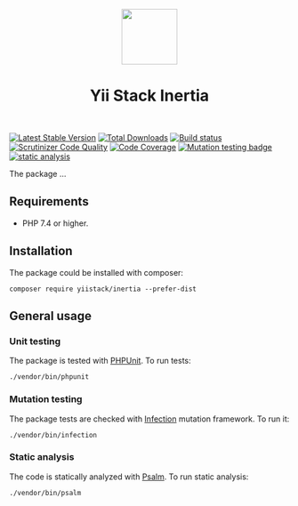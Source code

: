 <p align="center">
    <a href="https://github.com/yiistack" target="_blank">
        <img src="https://github.com/yiistack.png" height="100px">
    </a>
    <h1 align="center">Yii Stack Inertia</h1>
    <br>
</p>

[![Latest Stable Version](https://poser.pugx.org/yiistack/inertia/v/stable.png)](https://packagist.org/packages/yiistack/inertia)
[![Total Downloads](https://poser.pugx.org/yiistack/inertia/downloads.png)](https://packagist.org/packages/yiistack/inertia)
[![Build status](https://github.com/yiistack/inertia/workflows/build/badge.svg)](https://github.com/yiistack/inertia/actions?query=workflow%3Abuild)
[![Scrutinizer Code Quality](https://scrutinizer-ci.com/g/yiistack/inertia/badges/quality-score.png?b=master)](https://scrutinizer-ci.com/g/yiistack/inertia/?branch=master)
[![Code Coverage](https://scrutinizer-ci.com/g/yiistack/inertia/badges/coverage.png?b=master)](https://scrutinizer-ci.com/g/yiistack/inertia/?branch=master)
[![Mutation testing badge](https://img.shields.io/endpoint?style=flat&url=https%3A%2F%2Fbadge-api.stryker-mutator.io%2Fgithub.com%2Fyiistack%2Finertia%2Fmaster)](https://dashboard.stryker-mutator.io/reports/github.com/yiistack/inertia/master)
[![static analysis](https://github.com/yiistack/inertia/workflows/static%20analysis/badge.svg)](https://github.com/yiistack/inertia/actions?query=workflow%3A%22static+analysis%22)

The package ...

## Requirements

- PHP 7.4 or higher.

## Installation

The package could be installed with composer:

```
composer require yiistack/inertia --prefer-dist
```

## General usage

### Unit testing

The package is tested with [PHPUnit](https://phpunit.de/). To run tests:

```shell
./vendor/bin/phpunit
```

### Mutation testing

The package tests are checked with [Infection](https://infection.github.io/) mutation framework. To run it:

```shell
./vendor/bin/infection
```

### Static analysis

The code is statically analyzed with [Psalm](https://psalm.dev/). To run static analysis:

```shell
./vendor/bin/psalm
```
